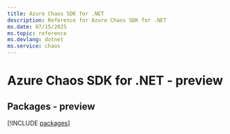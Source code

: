 ```yaml
---
title: Azure Chaos SDK for .NET
description: Reference for Azure Chaos SDK for .NET
ms.date: 07/15/2025
ms.topic: reference
ms.devlang: dotnet
ms.service: chaos
---
```

# Azure Chaos SDK for .NET - preview
## Packages - preview
[!INCLUDE [packages](chaos-index.md)]